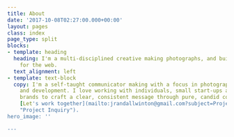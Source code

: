 ```yaml
---
title: About
date: '2017-10-08T02:27:00.000+00:00'
layout: pages
class: index
page_type: split
blocks:
- template: heading
  heading: I'm a multi-disciplined creative making photographs, and building things
    for the web.
  text_alignment: left
- template: text-block
  copy: I'm a self-taught communicator making with a focus in photography, branding, strategy,
    and development. I love working with individuals, small start-ups and established
    brands to craft a clear, consistent message through pure, candid collaboration.
    [Let's work together](mailto:jrandallwinton@gmail.com?subject=Project Inquiry
    "Project Inquiry").
hero_image: ''

---
```

